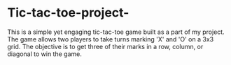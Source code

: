 # Tic-tac-toe-project-
This is a simple yet engaging tic-tac-toe game built as a part of my project. The game allows two players to take turns marking 'X' and 'O' on a 3x3 grid. The objective is to get three of their marks in a row, column, or diagonal to win the game.   
